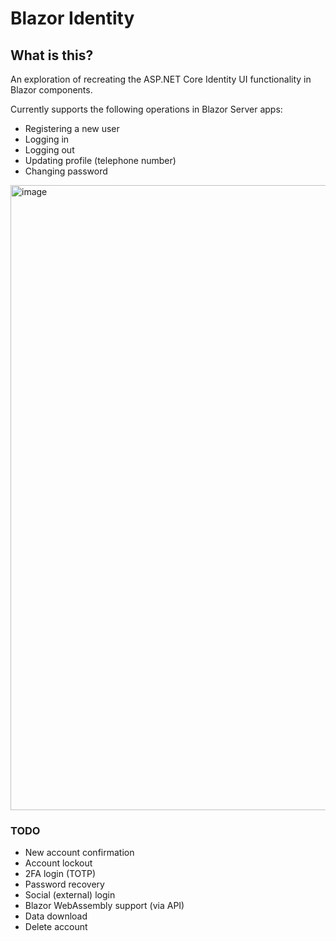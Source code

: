 # Blazor Identity

## What is this?

An exploration of recreating the ASP.NET Core Identity UI functionality in Blazor components.

Currently supports the following operations in Blazor Server apps:

- Registering a new user
- Logging in
- Logging out
- Updating profile (telephone number)
- Changing password

<img width="1000" alt="image" src="https://user-images.githubusercontent.com/249088/177449167-a19c3efa-6a24-4e5d-ada4-1ddf617c9643.png">

### TODO

- New account confirmation
- Account lockout
- 2FA login (TOTP)
- Password recovery
- Social (external) login
- Blazor WebAssembly support (via API)
- Data download
- Delete account
